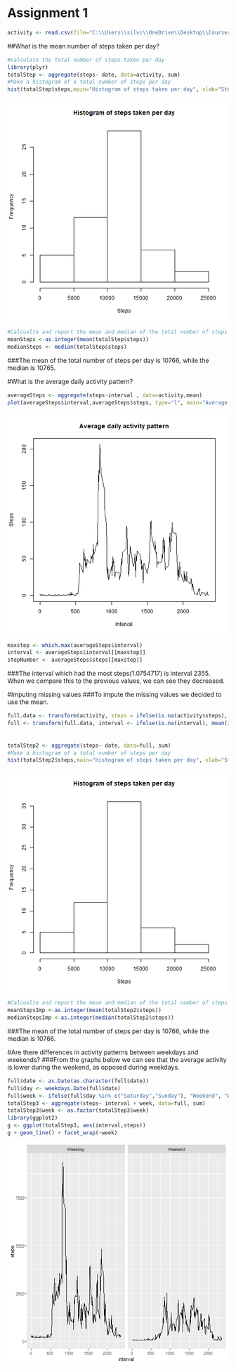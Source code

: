 Assignment 1
============

```r
activity <- read.csv(file="C:\\Users\\silvi\\OneDrive\\Desktop\\Coursera\\5.Reproducible research\\Assignment 1\\activity.csv")
```
##What is the mean number of steps taken per day?

```r
#calculate the total number of steps taken per day
library(plyr)
totalStep <- aggregate(steps~ date, data=activity, sum)
#Make a histogram of a total number of steps per day
hist(totalStep$steps,main="Histogram of steps taken per day", xlab="Steps")
```

![plot of chunk unnamed-chunk-19](figure/unnamed-chunk-19-1.png)

```r
#Calcualte and report the mean and median of the total number of steps per day
meanSteps <-as.integer(mean(totalStep$steps))
medianSteps <- median(totalStep$steps)
```

###The mean of the total number of steps per day is  10766, while the median is 10765.

#What is the average daily activity pattern?

```r
averageSteps <- aggregate(steps~interval , data=activity,mean)
plot(averageSteps$interval,averageSteps$steps, type="l", main="Average daily activity pattern", ylab="Steps", xlab="Interval")
```

![plot of chunk unnamed-chunk-20](figure/unnamed-chunk-20-1.png)

```r
maxstep <- which.max(averageSteps$interval)
interval <- averageSteps$interval[[maxstep]]
stepNumber <- averageSteps$steps[[maxstep]]
```
###The interval which had the most steps(1.0754717) is interval 2355. When we compare this to the previous values, we can see they decreased.

#Imputing missing values
###To impute the missing values we decided to use the mean.

```r
full.data <- transform(activity, steps = ifelse(is.na(activity$steps), mean(steps,na.rm=TRUE),steps))
full <- transform(full.data, interval <- ifelse(is.na(interval), mean(interval,na.rm=TRUE),interval))


totalStep2 <- aggregate(steps~ date, data=full, sum)
#Make a histogram of a total number of steps per day
hist(totalStep2$steps,main="Histogram of steps taken per day", xlab="Steps")
```

![plot of chunk unnamed-chunk-21](figure/unnamed-chunk-21-1.png)

```r
#Calcualte and report the mean and median of the total number of steps per day
meanStepsImp <-as.integer(mean(totalStep2$steps))
medianStepsImp <-as.integer(median(totalStep2$steps))
```
###The mean of the total number of steps per day is  10766, while the median is 10766. 


#Are there differences in activity patterns between weekdays and weekends? 
###From the graphs below we can see that the average activity is lower during the weekend, as opposed during weekdays.

```r
full$date <- as.Date(as.character(full$date))
full$day <- weekdays.Date(full$date)
full$week <- ifelse(full$day %in% c("Saturday","Sunday"), "Weekend", "Weekday")
totalStep3 <- aggregate(steps~ interval + week, data=full, sum)
totalStep3$week <- as.factor(totalStep3$week)
library(ggplot2)
g <- ggplot(totalStep3, aes(interval,steps))
g + geom_line() + facet_wrap(~week)
```

![plot of chunk unnamed-chunk-22](figure/unnamed-chunk-22-1.png)

